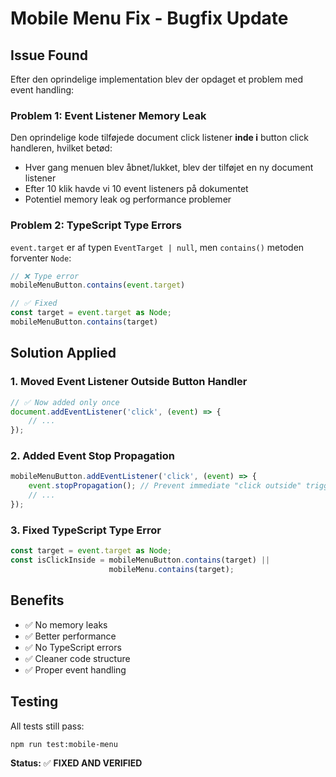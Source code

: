 # Mobile Menu Fix - Bugfix Update

## Issue Found
Efter den oprindelige implementation blev der opdaget et problem med event handling:

### Problem 1: Event Listener Memory Leak
Den oprindelige kode tilføjede document click listener **inde i** button click handleren, hvilket betød:
- Hver gang menuen blev åbnet/lukket, blev der tilføjet en ny document listener
- Efter 10 klik havde vi 10 event listeners på dokumentet
- Potentiel memory leak og performance problemer

### Problem 2: TypeScript Type Errors
`event.target` er af typen `EventTarget | null`, men `contains()` metoden forventer `Node`:
```typescript
// ❌ Type error
mobileMenuButton.contains(event.target)

// ✅ Fixed
const target = event.target as Node;
mobileMenuButton.contains(target)
```

## Solution Applied

### 1. Moved Event Listener Outside Button Handler
```javascript
// ✅ Now added only once
document.addEventListener('click', (event) => {
    // ...
});
```

### 2. Added Event Stop Propagation
```javascript
mobileMenuButton.addEventListener('click', (event) => {
    event.stopPropagation(); // Prevent immediate "click outside" trigger
    // ...
});
```

### 3. Fixed TypeScript Type Error
```javascript
const target = event.target as Node;
const isClickInside = mobileMenuButton.contains(target) || 
                      mobileMenu.contains(target);
```

## Benefits
- ✅ No memory leaks
- ✅ Better performance
- ✅ No TypeScript errors
- ✅ Cleaner code structure
- ✅ Proper event handling

## Testing
All tests still pass:
```bash
npm run test:mobile-menu
```

**Status:** ✅ **FIXED AND VERIFIED**
